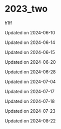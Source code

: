 # 2023_two

h1ff


Updated on 2024-06-10

Updated on 2024-06-14

Updated on 2024-06-15

Updated on 2024-06-20

Updated on 2024-06-28

Updated on 2024-07-04

Updated on 2024-07-17

Updated on 2024-07-18

Updated on 2024-07-23

Updated on 2024-08-22